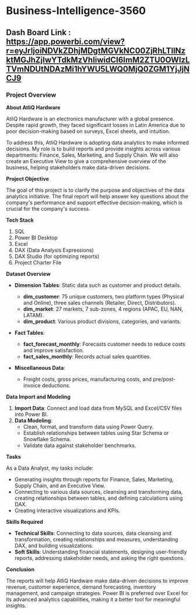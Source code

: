 # Business-Intelligence-3560
## Dash Board Link : https://app.powerbi.com/view?r=eyJrIjoiNDVkZDhjMDgtMGVkNC00ZjRhLTllNzktMGJhZjIwYTdkMzVhIiwidCI6ImM2ZTU0OWIzLTVmNDUtNDAzMi1hYWU5LWQ0MjQ0ZGM1YjJjNCJ9
### Project Overview

**About AtliQ Hardware**

AtliQ Hardware is an electronics manufacturer with a global presence. Despite rapid growth, they faced significant losses in Latin America due to poor decision-making based on surveys, Excel sheets, and intuition.

To address this, AtliQ Hardware is adopting data analytics to make informed decisions. My role is to build reports and provide insights across various departments: Finance, Sales, Marketing, and Supply Chain. We will also create an Executive View to give a comprehensive overview of the business, helping stakeholders make data-driven decisions.

**Project Objective**

The goal of this project is to clarify the purpose and objectives of the data analytics initiative. The final report will help answer key questions about the company's performance and support effective decision-making, which is crucial for the company's success.

**Tech Stack**

1. SQL
2. Power BI Desktop
3. Excel
4. DAX (Data Analysis Expressions)
5. DAX Studio (for optimizing reports)
6. Project Charter File

**Dataset Overview**

- **Dimension Tables**: Static data such as customer and product details.
  - **dim_customer**: 75 unique customers, two platform types (Physical and Online), three sales channels (Retailer, Direct, Distributors).
  - **dim_market**: 27 markets, 7 sub-zones, 4 regions (APAC, EU, NAN, LATAM).
  - **dim_product**: Various product divisions, categories, and variants.

- **Fact Tables**:
  - **fact_forecast_monthly**: Forecasts customer needs to reduce costs and improve satisfaction.
  - **fact_sales_monthly**: Records actual sales quantities.

- **Miscellaneous Data**:
  - Freight costs, gross prices, manufacturing costs, and pre/post-invoice deductions.

**Data Import and Modeling**

1. **Import Data**: Connect and load data from MySQL and Excel/CSV files into Power BI.
2. **Data Modeling**:
   - Clean, format, and transform data using Power Query.
   - Establish relationships between tables using Star Schema or Snowflake Schema.
   - Validate data against stakeholder benchmarks.

**Tasks**

As a Data Analyst, my tasks include:

- Generating insights through reports for Finance, Sales, Marketing, Supply Chain, and an Executive View.
- Connecting to various data sources, cleansing and transforming data, creating relationships between tables, and defining calculations using DAX.
- Creating interactive visualizations and KPIs.

**Skills Required**

- **Technical Skills**: Connecting to data sources, data cleansing and transformation, creating relationships and measures, understanding DAX, and building visualizations.
- **Soft Skills**: Understanding financial statements, designing user-friendly reports, addressing stakeholder needs, and asking the right questions.

**Conclusion**

The reports will help AtliQ Hardware make data-driven decisions to improve revenue, customer experience, demand forecasting, inventory management, and campaign strategies. Power BI is preferred over Excel for its advanced analytics capabilities, making it a better tool for meaningful insights.
